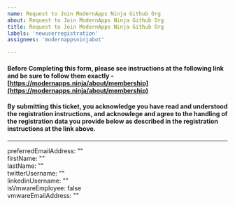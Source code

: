 ```yaml
---
name: Request to Join ModernApps Ninja Github Org
about: Request to Join ModernApps Ninja Github Org
title: Request to Join ModernApps Ninja Github Org
labels: 'newuserregistration'
assignees: 'modernappsninjabot'

---
```

#### Before Completing this form, please see instructions at the following link and be sure to follow them exactly - [https://modernapps.ninja/about/membership](https://modernapps.ninja/about/membership)

#### By submitting this ticket, you acknowledge you have read and understood the registration instructions, and acknowlege and agree to the handling of the registration data you provide below as described in the registration instructions at the link above.
---

preferredEmailAddress: ""  
firstName: ""  
lastName: ""  
twitterUsername: ""  
linkedinUsername: ""  
isVmwareEmployee: false  
vmwareEmailAddress: ""